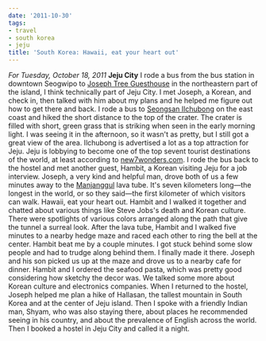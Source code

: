 ```yaml
---
date: '2011-10-30'
tags:
- travel
- south korea
- jeju
title: 'South Korea: Hawaii, eat your heart out'
---
```


*For Tuesday, October 18, 2011* **Jeju City** I rode a bus from the bus station in downtown Seogwipo to [Joseph Tree Guesthouse](http://www.hostelworld.com/hosteldetails.php/Joseph-Tree-Guesthouse/Jeju-Island/52510) in the northeastern part of the island, I think technically part of Jeju City. I met Joseph, a Korean, and check in, then talked with him about my plans and he helped me figure out how to get there and back. I rode a bus to [Seongsan Ilchubong](http://www.google.com/search?hl=en&q;=Joseph+Tree+Guesthouse&gs;_sm=e&gs;_upl=355l355l0l992l1l1l0l0l0l0l185l185l0.1l1l0&bav;=on.2,or.r_gc.r_pw.,cf.osb&biw;=1600&bih;=773&um;=1&ie;=UTF-8&tbm;=isch&source;=og&sa;=N&tab;=wi#um=1&hl;=en&tbm;=isch&sa;=1&q;=Seongsan+Ilchubong&pbx;=1&oq;=Seongsan+Ilchubong&aq;=f&aqi;=g-sS2&aql;=1&gs;_sm=e&gs;_upl=603l603l0l1861l1l1l0l0l0l0l92l92l1l1l0&bav;=on.2,or.r_gc.r_pw.,cf.osb&fp;=b94a58eecda233ce&biw;=1600&bih;=773) on the east coast and hiked the short distance to the top of the crater. The crater is filled with short, green grass that is striking when seen in the early morning light. I was seeing it in the afternoon, so it wasn't as pretty, but I still got a great view of the area. Ilchubong is advertised a lot as a top attraction for Jeju. Jeju is lobbying to become one of the top sevent tourist destinations of the world, at least according to [new7wonders.com](http://www.new7wonders.com/vote-2?lang=en). I rode the bus back to the hostel and met another guest, Hambit, a Korean visiting Jeju for a job interview. Joseph, a very kind and helpful man, drove both of us a few minutes away to the [Manjanggul](http://www.google.com/search?hl=en&q;=Joseph+Tree+Guesthouse&gs;_sm=e&gs;_upl=355l355l0l992l1l1l0l0l0l0l185l185l0.1l1l0&bav;=on.2,or.r_gc.r_pw.,cf.osb&biw;=1600&bih;=773&um;=1&ie;=UTF-8&tbm;=isch&source;=og&sa;=N&tab;=wi#um=1&hl;=en&tbm;=isch&sa;=X&ei;=a--kToC0Jub3mAXp5vFa&ved;=0CD0QvwUoAQ&q;=Manjanggul&spell;=1&bav;=on.2,or.r_gc.r_pw.,cf.osb&fp;=b94a58eecda233ce&biw;=1600&bih;=773) lava tube. It's seven kilometers long—the longest in the world, or so they said—the first kilometer of which visitors can walk. Hawaii, eat your heart out. Hambit and I walked it together and chatted about various things like Steve Jobs's death and Korean culture. There were spotlights of various colors arranged along the path that give the tunnel a surreal look. After the lava tube, Hambit and I walked five minutes to a nearby hedge maze and raced each other to ring the bell at the center. Hambit beat me by a couple minutes. I got stuck behind some slow people and had to trudge along behind them. I finally made it there. Joseph and his son picked us up at the maze and drove us to a nearby cafe for dinner. Hambit and I ordered the seafood pasta, which was pretty good considering how sketchy the decor was. We talked some more about Korean culture and electronics companies. When I returned to the hostel, Joseph helped me plan a hike of Hallasan, the tallest mountain in South Korea and at the center of Jeju island. Then I spoke with a friendly Indian man, Shyam, who was also staying there, about places he recommended seeing in his country, and about the prevalence of English across the world. Then I booked a hostel in Jeju City and called it a night.

